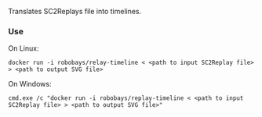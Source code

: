 Translates SC2Replays file into timelines.

### Use

On Linux:
```
docker run -i robobays/relay-timeline < <path to input SC2Replay file> > <path to output SVG file>
```

On Windows:
```
cmd.exe /c "docker run -i robobays/replay-timeline < <path to input SC2Replay file> > <path to output SVG file>"
```

